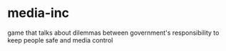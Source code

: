 # media-inc
game that talks about dilemmas between government's responsibility to keep people safe and media control 
